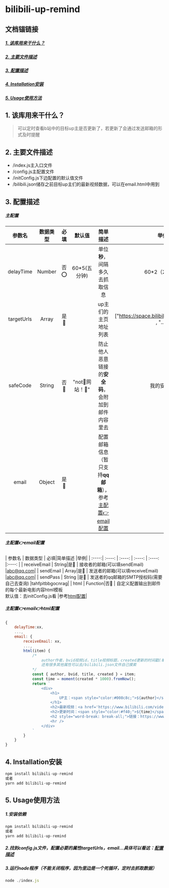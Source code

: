 # bilibili-up-remind 

## 文档锚链接
##### [1. 该库用来干什么？](#oo)
##### [2. 主要文件描述](#aa)
##### [3. 配置描述](#bb)
##### [4. Installation安装](#cc)
##### [5. Usage使用方法](#dd)

## <span id=oo>1. 该库用来干什么？</span>
> 可以定时查看b站中的目标up主是否更新了，若更新了会通过发送邮箱的形式及时提醒
## <span id=aa>2. 主要文件描述</span>
- /index.js主入口文件
- /config.js主配置文件
- /initConfig.js下边配置的默认值文件
- /bilibili.json储存之前目标up主们的最新视频数据，可以在email.html中用到
## <span id=bb>3. 配置描述</span>
##### 主配置
| 参数名 | 数据类型 |  必填|默认值  |简单描述 |举例|
| :----:| :----:   | :----:  | :----: |  :----: |:----: |
| delayTime | Number|否⭕ |  60*5(五分钟) | 单位**秒**，间隔多久去抓取信息 |60*2（2分钟）|
| targetUrls | Array|是🐢 |  | up主们的主页地址列表 |["https://space.bilibili.com/517327498" , "..."]|
| safeCode | String |否🐢 | "not🎣网站！🐢" | 防止他人恶意链接的**安全码**，会附加到邮件内容里去 |我的安全码|
| email | Object|是🐢 |  | 配置邮箱信息（暂只支持**qq邮箱**），参考[主配置👉email配置](#jj) |

##### <span id=jj>主配置👉email配置</span>

| 参数名 | 数据类型 |  必填|简单描述 |举例|
| :----:| :----:   | :----: |  :----: |  :----: |:----: |
| receiveEmail | String|是🐢   | 接收者的邮箱(可以填sendEmail) |abc@qq.com|
| sendEmail | Array|是🐢 |   发送者的邮箱(可以填receiveEmail) |abc@qq.com|
| sendPass | String |是🐢 |   发送者的qq邮箱的SMTP授权码(需要自己去查询) |tahfpitbbgocnrag|
| html | Function|否🐢 | 自定义配置输出到邮件的每个最新电影内容html模板<br>默认值：去initConfig.js看 |参考[html配置](#kk)|

##### <span id=kk>主配置👉email👉html配置</span>
```js
{
    delayTime:xx,
    ...,
    email: {
        receiveEmail: xx,
        ...,
        html(item) {
            /* 
                author作者，bvid视频id，title视频标题，created更新的时间戳(单位秒)，time更新的时间（如：2小时前） ....
                还有很多其他属性可以去/bilibili.json文件自己摸索
            */
            const { author, bvid, title, created } = item;
            const time = moment(created * 1000).fromNow();
            return `
                <div>
                    <h1>
                        UP主：<span style="color:#008c8c;">${author}</span>
                    </h1>
                    <h2>最新视频：<a href='https://www.bilibili.com/video/${bvid}'>${title}(点击打开)</a></h2>
                    <h2>更新时间：<span style="color:#f40;">${time}</span></h2>
                    <h2 style="word-break: break-all;">链接：https://www.bilibili.com/video/${bvid}</h2>
                    <hr />
                </div>
            `
        }
    }
}
```

## <span id=cc>4. Installation安装</span>
```js
npm install bilibili-up-remind
或者
yarn add bilibili-up-remind
```




## <span id=dd>5. Usage使用方法</span>
##### 1.安装依赖
```js
npm install bilibili-up-remind
或者
yarn add bilibili-up-remind
```
##### 2.找到config.js文件，配置必要的属性targetUrls，email...具体可以看这：[配置描述](#bb)
##### 3.运行node程序（不能关闭程序，因为里边是一个死循环，定时去抓取数据）
```js
node ./index.js
```


